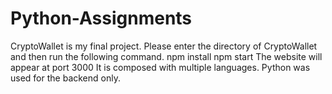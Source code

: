 # Python-Assignments

CryptoWallet is my final project. 
Please enter the directory of CryptoWallet and then run the following command.
npm install
npm start
The website will appear at port 3000
It is composed with multiple languages.
Python was used for the backend only.
